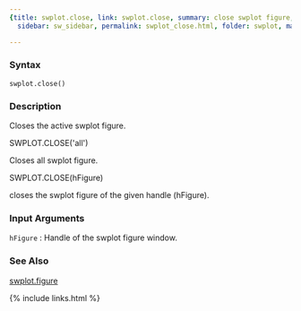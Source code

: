 ```yaml
---
{title: swplot.close, link: swplot.close, summary: close swplot figure, keywords: sample,
  sidebar: sw_sidebar, permalink: swplot_close.html, folder: swplot, mathjax: 'true'}

---
```


### Syntax

`swplot.close()`

### Description

Closes the active swplot figure.
 
SWPLOT.CLOSE('all')
 
Closes all swplot figure.
 
SWPLOT.CLOSE(hFigure)
 
closes the swplot figure of the given handle (hFigure).
 

### Input Arguments

`hFigure`
: Handle of the swplot figure window.

### See Also

[swplot.figure](swplot_figure.html)

{% include links.html %}
